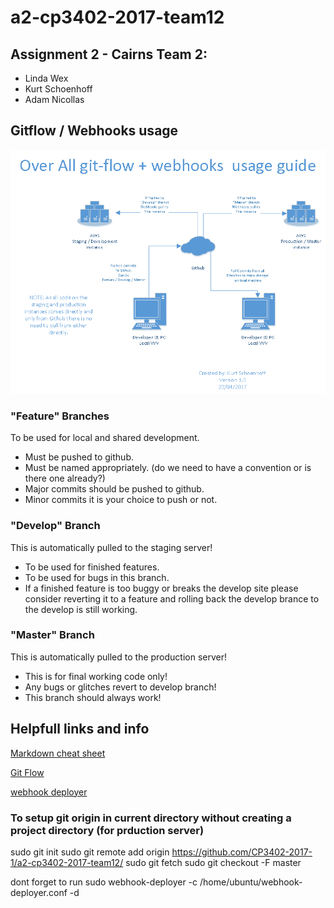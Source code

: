# a2-cp3402-2017-team12 #

## Assignment 2 - Cairns Team 2: ##
* Linda Wex
* Kurt Schoenhoff
* Adam Nicollas

## Gitflow / Webhooks usage ##
![Gitflow and webhooks diagram](Gitflow-Webhooks-Diagram.png "Gitflow and webhooks diagram")

### "Feature" Branches ###
To be used for local and shared development.
* Must be pushed to github.
* Must be named appropriately. (do we need to have a convention or is there one already?)
* Major commits should be pushed to github.
* Minor commits it is your choice to push or not. 

### "Develop" Branch ###
This is automatically pulled to the staging server!
* To be used for finished features.
* To be used for bugs in this branch.
* If a finished feature is too buggy or breaks the develop site please consider reverting it to a feature and rolling back the develop brance to the develop is still working.

### "Master" Branch ###
This is automatically pulled to the production server!
* This is for final working code only!
* Any bugs or glitches revert to develop branch!
* This branch should always work!

## Helpfull links and info ##

[Markdown cheat sheet](https://github.com/adam-p/markdown-here/wiki/Markdown-Cheatsheet "Markdown Cheat Sheet")

[Git Flow](https://datasift.github.io/gitflow/IntroducingGitFlow.html "Git Flow ")

[webhook deployer](https://github.com/Camme/webhook-deployer)

### To setup git origin in current directory without creating a project directory (for prduction server) ###
sudo git init
sudo git remote add origin https://github.com/CP3402-2017-1/a2-cp3402-2017-team12/
sudo git fetch
sudo git checkout -F master 

dont forget to run sudo webhook-deployer -c /home/ubuntu/webhook-deployer.conf -d


